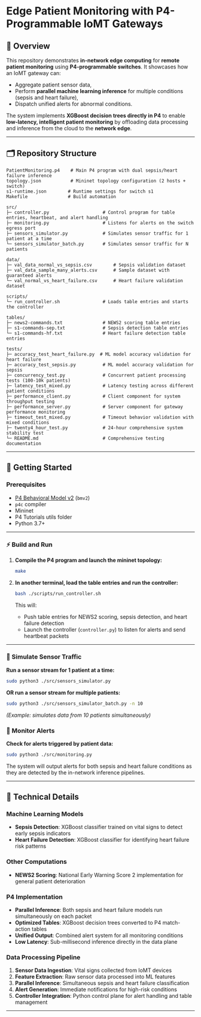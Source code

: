 # Edge Patient Monitoring with P4-Programmable IoMT Gateways

## 🎯 Overview
This repository demonstrates **in-network edge computing** for **remote patient monitoring** using **P4-programmable switches**. It showcases how an IoMT gateway can:
- Aggregate patient sensor data,
- Perform **parallel machine learning inference** for multiple conditions (sepsis and heart failure),
- Dispatch unified alerts for abnormal conditions.

The system implements **XGBoost decision trees directly in P4** to enable **low‑latency, intelligent patient monitoring** by offloading data processing and inference from the cloud to the **network edge**.

---

## 🗂️ Repository Structure
```
PatientMonitoring.p4    # Main P4 program with dual sepsis/heart failure inference
topology.json           # Mininet topology configuration (2 hosts + switch)
s1-runtime.json        # Runtime settings for switch s1
Makefile               # Build automation

src/
├─ controller.py                    # Control program for table entries, heartbeat, and alert handling
├─ monitoring.py                    # Listens for alerts on the switch egress port
├─ sensors_simulator.py             # Simulates sensor traffic for 1 patient at a time
└─ sensors_simulator_batch.py       # Simulates sensor traffic for N patients

data/
├─ val_data_normal_vs_sepsis.csv        # Sepsis validation dataset
├─ val_data_sample_many_alerts.csv      # Sample dataset with guaranteed alerts
└─ val_normal_vs_heart_failure.csv      # Heart failure validation dataset

scripts/
└─ run_controller.sh                # Loads table entries and starts the controller

tables/
├─ news2-commands.txt               # NEWS2 scoring table entries
├─ s1-commands-sep.txt              # Sepsis detection table entries
└─ s1-commands-hf.txt               # Heart failure detection table entries

tests/
├─ accuracy_test_heart_failure.py  # ML model accuracy validation for heart failure
├─ accuracy_test_sepsis.py          # ML model accuracy validation for sepsis
├─ concurrency_test.py              # Concurrent patient processing tests (100-10k patients)
├─ latency_test_mixed.py            # Latency testing across different patient conditions
├─ performance_client.py            # Client component for system throughput testing
├─ performance_server.py            # Server component for gateway performance monitoring
├─ timeout_test_mixed.py            # Timeout behavior validation with mixed conditions
├─ twenty4_hour_test.py             # 24-hour comprehensive system stability test
└─ README.md                        # Comprehensive testing documentation
```

---

## 🚀 Getting Started

### Prerequisites
- [P4 Behavioral Model v2](https://github.com/p4lang/behavioral-model) (`bmv2`) 
- `p4c` compiler
- Mininet
- P4 Tutorials utils folder
- Python 3.7+

---

### ⚡️ Build and Run
1. **Compile the P4 program and launch the mininet topology:**
    ```bash
    make
    ```

2. **In another terminal, load the table entries and run the controller:**
    ```bash
    bash ./scripts/run_controller.sh
    ```
    This will:
    - Push table entries for NEWS2 scoring, sepsis detection, and heart failure detection
    - Launch the controller (`controller.py`) to listen for alerts and send heartbeat packets
---

### 👥 Simulate Sensor Traffic
**Run a sensor stream for 1 patient at a time:**
```bash
sudo python3 ./src/sensors_simulator.py
```

**OR run a sensor stream for multiple patients:**
```bash
sudo python3 ./src/sensors_simulator_batch.py -n 10
```
*(Example: simulates data from 10 patients simultaneously)*

### 📡 Monitor Alerts
**Check for alerts triggered by patient data:**
```bash
sudo python3 ./src/monitoring.py
```

The system will output alerts for both sepsis and heart failure conditions as they are detected by the in-network inference pipelines.

---

## 🔬 Technical Details

### Machine Learning Models
- **Sepsis Detection**: XGBoost classifier trained on vital signs to detect early sepsis indicators
- **Heart Failure Detection**: XGBoost classifier for identifying heart failure risk patterns

### Other Computations
- **NEWS2 Scoring**: National Early Warning Score 2 implementation for general patient deterioration

### P4 Implementation
- **Parallel Inference**: Both sepsis and heart failure models run simultaneously on each packet
- **Optimized Tables**: XGBoost decision trees converted to P4 match-action tables
- **Unified Output**: Combined alert system for all monitoring conditions
- **Low Latency**: Sub-millisecond inference directly in the data plane

### Data Processing Pipeline
1. **Sensor Data Ingestion**: Vital signs collected from IoMT devices
2. **Feature Extraction**: Raw sensor data processed into ML features  
3. **Parallel Inference**: Simultaneous sepsis and heart failure classification
4. **Alert Generation**: Immediate notifications for high-risk conditions
5. **Controller Integration**: Python control plane for alert handling and table management

---
